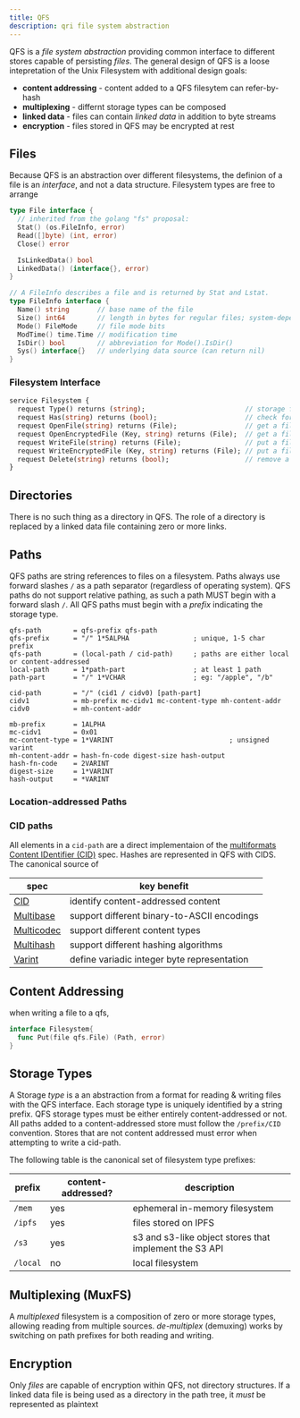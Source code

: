 ```yaml
---
title: QFS
description: qri file system abstraction
---
```


QFS is a _file system abstraction_ providing common interface to different stores capable of persisting _files_. The general design of QFS is a loose intepretation of the Unix Filesystem with additional design goals:

* **content addressing** - content added to a QFS filesytem can refer-by-hash
* **multiplexing** - differnt storage types can be composed
* **linked data** - files can contain _linked data_ in addition to byte streams
* **encryption** - files stored in QFS may be encrypted at rest

## Files

Because QFS is an abstraction over different filesystems, the definion of a file is an _interface_, and not a data structure. Filesystem types are free to arrange 

```go
type File interface {
  // inherited from the golang "fs" proposal:
  Stat() (os.FileInfo, error)
  Read([]byte) (int, error)
  Close() error

  IsLinkedData() bool
  LinkedData() (interface{}, error)
}

// A FileInfo describes a file and is returned by Stat and Lstat.
type FileInfo interface {
  Name() string       // base name of the file
  Size() int64        // length in bytes for regular files; system-dependent for others
  Mode() FileMode     // file mode bits
  ModTime() time.Time // modification time
  IsDir() bool        // abbreviation for Mode().IsDir()
  Sys() interface{}   // underlying data source (can return nil)
}
```

### Filesystem  Interface

```protobuf
service Filesystem {
  request Type() returns (string);                         // storage format prefix accessor
  request Has(string) returns (bool);                      // check for the existence of a path
  request OpenFile(string) returns (File);                 // get a file handle
  request OpenEncryptedFile (Key, string) returns (File);  // get a file handle that decrypts with Key
  request WriteFile(string) returns (File);                // put a file
  request WriteEncryptedFile (Key, string) returns (File); // put a file, & encrypt with key
  request Delete(string) returns (bool);                   // remove a file from
}
```

## Directories

There is no such thing as a directory in QFS. The role of a directory is replaced by a linked data file containing zero or more links.


## Paths

QFS paths are string references to files on a filesystem. Paths always use forward slashes `/` as a path separator (regardless of operating system). QFS paths do not support relative pathing, as such a path MUST begin with a forward slash `/`. All QFS paths must begin with a _prefix_ indicating the storage type.

```abnf:title=QFS_Path
qfs-path        = qfs-prefix qfs-path
qfs-prefix      = "/" 1*5ALPHA                ; unique, 1-5 char prefix
qfs-path        = (local-path / cid-path)     ; paths are either local or content-addressed
local-path      = 1*path-part                 ; at least 1 path
path-part       = "/" 1*VCHAR                 ; eg: "/apple", "/b"

cid-path        = "/" (cid1 / cidv0) [path-part] 
cidv1           = mb-prefix mc-cidv1 mc-content-type mh-content-addr
cidv0           = mh-content-addr

mb-prefix       = 1ALPHA
mc-cidv1        = 0x01
mc-content-type = 1*VARINT                             ; unsigned varint
mh-content-addr = hash-fn-code digest-size hash-output
hash-fn-code    = 2VARINT
digest-size     = 1*VARINT
hash-output     = *VARINT
```

### Location-addressed Paths 

### CID paths

All elements in a `cid-path` are a direct implementaion of the [multiformats Content IDentifier (CID)](https://github.com/multiformats/cid) spec. Hashes are represented in QFS with CIDS. The canonical source of 

| spec | key benefit |
| ---- | ----------- |
| [CID](https://github.com/multiformats/cid) | identify content-addressed content
| [Multibase](https://github.com/multiformats/multibase) | support different binary-to-ASCII encodings |
| [Multicodec](https://github.com/multiformats/multicodec) | support different content types |
| [Multihash](https://github.com/multiformats/multihash) | support different hashing algorithms |
| [Varint](https://github.com/multiformats/unsigned-varint) | define variadic integer byte representation |


## Content Addressing


when writing a file to a qfs, 
```go
interface Filesystem{
  func Put(file qfs.File) (Path, error)
}
```


## Storage Types

A Storage _type_ is a an abstraction from a format for reading & writing files with the QFS interface. Each storage type is uniquely identified by a string prefix.  QFS storage types must be either entirely content-addressed or not. All paths added to a content-addressed store must follow the `/prefix/CID` convention. Stores that are not content addressed must error when attempting to write a cid-path.

The following table is the canonical set of filesystem type prefixes:

| prefix   | content-addressed? | description        |
| -------- | ------------------ | ------------------ |
| `/mem`   | yes | ephemeral in-memory filesystem |
| `/ipfs`  | yes | files stored on IPFS |
| `/s3`    | yes | s3 and s3-like object stores that implement the S3 API |
| `/local` | no | local filesystem |



## Multiplexing (MuxFS)

A _multiplexed_ filesystem is a composition of zero or more storage types, allowing reading from multiple sources. _de-multiplex_  (demuxing) works by switching on path prefixes for both reading and writing.  

## Encryption

Only _files_ are capable of encryption within QFS, not directory structures. If a linked data file is being used as a directory in the path tree, it _must_ be represented as plaintext